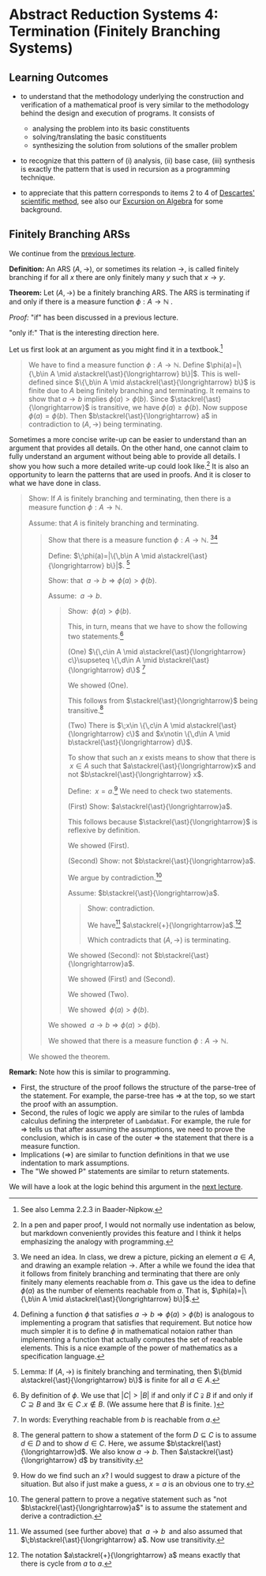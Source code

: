 # Abstract Reduction Systems 4: Termination (Finitely Branching Systems)


## Learning Outcomes

- to understand that the methodology underlying the construction and verification of a mathematical proof is very similar to the methodology behind the design and execution of programs. It consists of 
  
  - analysing the problem into its basic constituents
  - solving/translating the basic constituents
  - synthesizing the solution from solutions of the smaller problem

- to recognize that this pattern of (i) analysis, (ii) base case, (iii) synthesis is exactly the pattern that is used in recursion as a programming technique.

-  to appreciate that this pattern corresponds to items 2 to 4 of [Descartes' scientific method](https://en.wikipedia.org/wiki/Discourse_on_the_Method#Part_II:_Principal_rules_of_the_Method), see also our [Excursion on Algebra](https://github.com/alexhkurz/programming-languages-2019/blob/master/lecture-5.1.md#algebra) for some background.

## Finitely Branching ARSs

We continue from the [previous lecture]().

**Definition:** An ARS $(A,\to)$, or sometimes its relation $\to$, is called finitely branching if for all $x$ there are only finitely many $y$ such that $x\to y$.

**Theorem:** Let $(A,\to)$ be a finitely branching ARS. The ARS is terminating if and only if there is a measure function $\phi: A \to \mathbb N$ .

*Proof:* "if" has been discussed in a previous lecture. 

"only if:" That is the interesting direction here.

Let us first look at an argument as you might find it in a textbook.[^baader-nipkow]

[^baader-nipkow]: See also Lemma 2.2.3 in Baader-Nipkow.

>We have to find a measure function $\phi:A\to\mathbb N$. Define $\phi(a)=|\{\,b\in A \mid a\stackrel{\ast}{\longrightarrow} b\}|$. This is well-defined since $\{\,b\in A \mid a\stackrel{\ast}{\longrightarrow} b\}$ is finite due to $A$ being finitely branching and terminating. It remains to show that $a\to b$ implies $\phi(a)>\phi(b)$. Since $\stackrel{\ast}{\longrightarrow}$ is transitive, we have $\phi(a)\ge\phi(b)$. Now suppose $\phi(a)=\phi(b)$. Then $b\stackrel{\ast}{\longrightarrow} a$ in contradiction to $(A,\to)$ being terminating.

Sometimes a more concise write-up can be easier to understand than an argument that provides all details. On the other hand, one cannot claim to fully understand an argument without being able to provide all details. I show you how such a more detailed write-up could look like.[^markdown] It is also an opportunity to learn the patterns that are used in proofs. And it is closer to what we have done in class.

> Show: If $A$ is finitely branching and terminating, then there is a measure function $\phi:A\to\mathbb N$.
>
> Assume: that $A$ is finitely branching and terminating.
>> Show that there is a measure function $\phi:A\to\mathbb N$. [^thereisphi][^defphi]
>> 
>> Define: $\;\phi(a)=|\{\,b\in A \mid a\stackrel{\ast}{\longrightarrow} b\}|$. [^lemma]
>> 
>> Show: that $\;a\to b\Rightarrow\phi(a)>\phi(b)$.
>>
>> Assume: $\;a\to b$.
>>> 
>>> Show: $\;\phi(a)>\phi(b)$.
>>> 
>>>  This, in turn, means that we have to show the following two statements.[^bydefofphi]
>>>
>>> (One) $\{\,c\in A \mid a\stackrel{\ast}{\longrightarrow} c\}\supseteq \{\,d\in A \mid b\stackrel{\ast}{\longrightarrow} d\}$ [^one]
>>> 
>>> We showed (One).
>>> 
>>> This follows from $\stackrel{\ast}{\longrightarrow}$ being transitive.[^bytransitivity]
>>>
>>> (Two) There is $\;x\in \{\,c\in A \mid a\stackrel{\ast}{\longrightarrow} c\}$ and $x\notin \{\,d\in A \mid b\stackrel{\ast}{\longrightarrow} d\}$.
>>> 
>>> To show that such an $x$ exists means to show that
>>> there is $\; x \in A$ such that $a\stackrel{\ast}{\longrightarrow}x$ and not $b\stackrel{\ast}{\longrightarrow} x$. 
>>>
>>> Define: $\; x=a$.[^thereisx] We need to check two statements.
>>>
>>> (First) Show: $a\stackrel{\ast}{\longrightarrow}a$.
>>> 
>>>  This follows because $\stackrel{\ast}{\longrightarrow}$ is  reflexive by definition.
>>>
>>> We showed (First).
>>> 
>>> (Second) Show: not $b\stackrel{\ast}{\longrightarrow}a$.
>>> 
>>> We argue by contradiction.[^contradiction]
>>> 
>>> Assume: $b\stackrel{\ast}{\longrightarrow}a$.
>>>> Show: contradiction.
>>>> 
>>>>  We have[^nontermination] $a\stackrel{+}{\longrightarrow}a$.[^plustoo]
>>>> 
>>>>Which contradicts that $(A,\to)$ is terminating.
>>>>
>>> We showed (Second): not $b\stackrel{\ast}{\longrightarrow}a$.
>>>
>>> We showed (First) and (Second).
>>>
>>> We showed (Two).
>>> 
>>> We showed $\;\phi(a)>\phi(b)$.
>>
>> We showed $\;a\to b\Rightarrow\phi(a)>\phi(b)$. 
>>
>> We showed that there is a measure function $\phi:A\to\mathbb N$.
>> 
> We showed the theorem.

**Remark:** Note how this is similar to programming.
- First, the structure of the proof follows the structure of the parse-tree of the statement. For example, the parse-tree has $\Rightarrow$ at the top, so we start the proof with an assumption.
- Second, the rules of logic we apply are similar to the rules of lambda calculus defining the interpreter of `LambdaNat`. For example, the rule for $\Rightarrow$ tells us that after assuming the assumptions, we need to prove the conclusion, which is in case of the outer $\Rightarrow$ the statement that there is a measure function.
- Implications ($\Rightarrow$) are similar to function definitions in that we use indentation to mark assumptions. 
- The "We showed P" statements are similar to return statements.

We will have a look at the logic behind this argument in the [next lecture]().

[^markdown]: In a pen and paper proof, I would not normally use indentation as below, but markdown conveniently provides this feature and I think it helps emphasizing the analogy with programming.

[^thereisphi]: We need an idea. In class, we drew a picture, picking an element $a\in A$, and drawing an example relation $\to$. After a while we found the idea that it follows from finitely branching and terminating that there are only finitely many elements reachable from $a$. This gave us the idea to define $\phi(a)$ as the number of elements reachable from $a$. That is, $\phi(a)=|\{\,b\in A \mid a\stackrel{\ast}{\longrightarrow} b\}|$.

[^lemma]: Lemma: If $(A,\to)$ is finitely branching and terminating, then $\{b\mid a\stackrel{\ast}{\longrightarrow} b\}$ is finite for all $a\in A$.

[^defphi]: Defining a function $\phi$ that satisfies $a\to b\Rightarrow\phi(a)>\phi(b)$ is analogous to implementing a program that satisfies that requirement. But notice how much simpler it is to define $\phi$ in mathematical notaion rather than implementing a function that actually computes the set of reachable elements. This is a nice  example of the power of mathematics as a specification language. 

[^bydefofphi]: By definition of $\phi$. We use that $|C|>|B|$ if and only if $C\supsetneqq B$ if and only if $C\supseteq B$ and $\exists x\in C\,. x\notin B$. (We assume here that $B$ is finite. )

[^one]: In words: Everything reachable from $b$ is reachable from $a$.

[^bytransitivity]:  The general pattern to show a statement of the form $D\subseteq C$ is to assume $d\in D$ and to show $d\in C$. Here, we assume $b\stackrel{\ast}{\longrightarrow}d$. We also know $a\to b$. Then $a\stackrel{\ast}{\longrightarrow} d$ by transitivity. 

[^plustoo]: The notation $a\stackrel{+}{\longrightarrow} a$ means exactly that there is cycle from $a$ to $a$.

[^contradiction]: The general pattern to prove a negative statement such as "not $b\stackrel{\ast}{\longrightarrow}a$" is to assume the statement and derive a contradiction.

[^thereisx]: How do we find such an $x$? I would suggest to draw a picture of the situation. But also if just make a guess, $x=a$ is an obvious one to try.

[^nontermination]:  We assumed (see further above) that $\; a\to b\;$ and also assumed that $\;b\stackrel{\ast}{\longrightarrow} a$. Now use transitivity.
